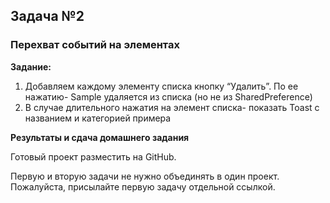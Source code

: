 ## Задача №2
### Перехват событий на элементах


**Задание:**

1. Добавляем каждому элементу списка кнопку “Удалить”. По ее нажатию- Sample удаляется из списка (но не из SharedPreference)
2. В случае длительного нажатия на элемент списка- показать Toast с названием и категорией примера


**Результаты и сдача домашнего задания**


Готовый проект разместить на GitHub.

Первую и вторую задачи не нужно объединять в один проект. Пожалуйста, присылайте первую задачу отдельной ссылкой.
